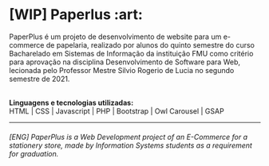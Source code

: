 <h1>[WIP] Paperlus :art:</h1> 

<p>PaperPlus é um projeto de desenvolvimento de website para um e-commerce de papelaria, realizado por alunos do quinto semestre do curso Bacharelado em Sistemas de Informação da instituição FMU como critério para aprovação na disciplina Desenvolvimento de Software para Web, lecionada pelo Professor Mestre Silvio Rogerio de Lucia no segundo semestre de 2021.</p>

<br>
<span><b>Linguagens e tecnologias utilizadas:</b></span><br>
HTML | CSS | Javascript | PHP | Bootstrap | Owl Carousel | GSAP

<br>
<hr>

###### [ENG] PaperPlus is a Web Development project of an E-Commerce for a stationery store, made by Information Systems students as a requirement for graduation.

